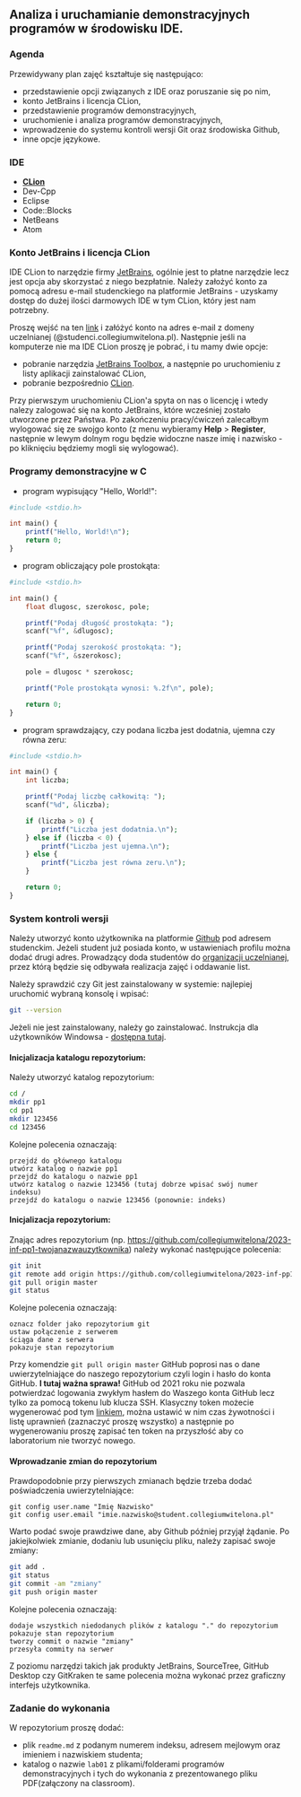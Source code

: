 ## Analiza i uruchamianie demonstracyjnych programów w środowisku IDE.

### Agenda
Przewidywany plan zajęć kształtuje się następująco:
* przedstawienie opcji związanych z IDE oraz poruszanie się po nim,
* konto JetBrains i licencja CLion,
* przedstawienie programów demonstracyjnych,
* uruchomienie i analiza programów demonstracyjnych,
* wprowadzenie do systemu kontroli wersji Git oraz środowiska Github,
* inne opcje językowe.

### IDE
* [**CLion**](https://www.jetbrains.com/clion/)
* Dev-Cpp
* Eclipse
* Code::Blocks
* NetBeans
* Atom

### Konto JetBrains i licencja CLion
IDE CLion to narzędzie firmy [JetBrains](https://www.jetbrains.com/), ogólnie jest to płatne narzędzie lecz jest opcja aby skorzystać z niego bezpłatnie. 
Należy założyć konto za pomocą adresu e-mail studenckiego na platformie JetBrains - uzyskamy dostęp do dużej ilości darmowych IDE w tym CLion, który jest nam potrzebny.

Proszę wejść na ten [link](https://www.jetbrains.com/shop/eform/students) i załóżyć konto na adres e-mail z domeny uczelnianej (@studenci.collegiumwitelona.pl).
Następnie jeśli na komputerze nie ma IDE CLion proszę je pobrać, i tu mamy dwie opcje:
* pobranie narzędzia [JetBrains Toolbox](https://www.jetbrains.com/lp/toolbox/), a następnie po uruchomieniu z listy aplikacji zainstalować CLion,
* pobranie bezpośrednio [CLion](https://www.jetbrains.com/clion/download).

Przy pierwszym uruchomieniu CLion'a spyta on nas o licencję i wtedy nalezy zalogować się na konto JetBrains, które wcześniej zostało utworzone przez Państwa.
Po zakończeniu pracy/ćwiczeń zalecałbym wylogować się ze swojgo konto (z menu wybieramy **Help** > **Register**, następnie w lewym dolnym rogu będzie widoczne nasze imię i nazwisko - po kliknięciu będziemy mogli się wylogować).

### Programy demonstracyjne w C

* program wypisujący "Hello, World!":

```php
#include <stdio.h>

int main() {
    printf("Hello, World!\n");
    return 0;
}
```

* program obliczający pole prostokąta:

```php
#include <stdio.h>

int main() {
    float dlugosc, szerokosc, pole;

    printf("Podaj długość prostokąta: ");
    scanf("%f", &dlugosc);

    printf("Podaj szerokość prostokąta: ");
    scanf("%f", &szerokosc);

    pole = dlugosc * szerokosc;

    printf("Pole prostokąta wynosi: %.2f\n", pole);

    return 0;
}
```

* program sprawdzający, czy podana liczba jest dodatnia, ujemna czy równa zeru:
```php
#include <stdio.h>

int main() {
    int liczba;

    printf("Podaj liczbę całkowitą: ");
    scanf("%d", &liczba);

    if (liczba > 0) {
        printf("Liczba jest dodatnia.\n");
    } else if (liczba < 0) {
        printf("Liczba jest ujemna.\n");
    } else {
        printf("Liczba jest równa zeru.\n");
    }

    return 0;
}
```

### System kontroli wersji
Należy utworzyć konto użytkownika na platformie [Github](http://github.com/) pod adresem studenckim. Jeżeli student już posiada konto, w ustawieniach profilu można dodać drugi adres. Prowadzący doda studentów do [organizacji uczelnianej](https://github.com/collegiumwitelona), przez którą będzie się odbywała realizacja zajęć i oddawanie list.

Należy sprawdzić czy Git jest zainstalowany w systemie: najlepiej uruchomić wybraną konsolę i wpisać:
```bash
git --version
```

Jeżeli nie jest zainstalowany, należy go zainstalować. Instrukcja dla użytkowników Windowsa - [dostępna tutaj](https://github.com/git-guides/install-git).

#### Inicjalizacja katalogu repozytorium:
Należy utworzyć katalog repozytorium:
```bash
cd /
mkdir pp1
cd pp1
mkdir 123456
cd 123456
```

Kolejne polecenia oznaczają:
```
przejdź do głównego katalogu
utwórz katalog o nazwie pp1
przejdź do katalogu o nazwie pp1
utwórz katalog o nazwie 123456 (tutaj dobrze wpisać swój numer indeksu)
przejdź do katalogu o nazwie 123456 (ponownie: indeks)
```

#### Inicjalizacja repozytorium:
Znając adres repozytorium (np. https://github.com/collegiumwitelona/2023-inf-pp1-twojanazwauzytkownika) należy wykonać następujące polecenia:

```bash
git init
git remote add origin https://github.com/collegiumwitelona/2023-inf-pp1-twojanazwauzytkownika
git pull origin master
git status
```

Kolejne polecenia oznaczają:
```
oznacz folder jako repozytorium git
ustaw połączenie z serwerem
ściąga dane z serwera
pokazuje stan repozytorium
```

Przy komendzie ```git pull origin master``` GitHub poprosi nas o dane uwierzytelniające do naszego repozytorium czyli login i hasło do konta GitHub. 
**I tutaj ważna sprawa!** GitHub od 2021 roku nie pozwala potwierdzać logowania zwykłym hasłem do Waszego konta GitHub lecz tylko za pomocą tokenu lub klucza SSH.
Klasyczny token możecie wygenerować pod tym [linkiem](https://github.com/settings/tokens/new), można ustawić w nim czas żywotności i listę uprawnień 
(zaznaczyć proszę wszystko) a następnie po wygenerowaniu proszę zapisać ten token na przyszłość aby co laboratorium nie tworzyć nowego.


#### Wprowadzanie zmian do repozytorium
Prawdopodobnie przy pierwszych zmianach będzie trzeba dodać poświadczenia uwierzytelniające:
```
git config user.name "Imię Nazwisko"
git config user.email "imie.nazwisko@student.collegiumwitelona.pl"
```

Warto podać swoje prawdziwe dane, aby Github później przyjął żądanie. Po jakiejkolwiek zmianie, dodaniu lub usunięciu pliku, należy zapisać swoje zmiany:
```bash
git add .
git status
git commit -am "zmiany"
git push origin master
```

Kolejne polecenia oznaczają:
```
dodaje wszystkich niedodanych plików z katalogu "." do repozytorium
pokazuje stan repozytorium
tworzy commit o nazwie "zmiany"
przesyła commity na serwer
```

Z poziomu narzędzi takich jak produkty JetBrains, SourceTree, GitHub Desktop czy GitKraken te same polecenia można wykonać przez graficzny interfejs użytkownika.

### Zadanie do wykonania
W repozytorium proszę dodać:
* plik `readme.md` z podanym numerem indeksu, adresem mejlowym oraz imieniem i nazwiskiem studenta;
* katalog o nazwie `lab01` z plikami/folderami programów demonstracyjnych i tych do wykonania z prezentowanego pliku PDF(załączony na classroom).
